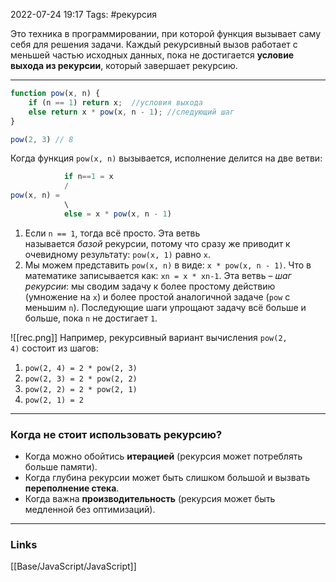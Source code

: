 2022-07-24 19:17
Tags: #рекурсия

Это техника в программировании, при которой функция вызывает саму себя для решения задачи. Каждый рекурсивный вызов работает с меньшей частью исходных данных, пока не достигается **условие выхода из рекурсии**, который завершает рекурсию.

---

```js
function pow(x, n) {
	if (n == 1) return x;  //условия выхода
	else return x * pow(x, n - 1); //следующий шаг
}

pow(2, 3) // 8
```

Когда функция `pow(x, n)` вызывается, исполнение делится на две ветви:
```js
			if n==1 = x
			/
pow(x, n) = 
			\
			else = x * pow(x, n - 1)
```
1.  Если `n == 1`, тогда всё просто. Эта ветвь называется _базой_ рекурсии, потому что сразу же приводит к очевидному результату: `pow(x, 1)` равно `x`.
2.  Мы можем представить `pow(x, n)` в виде: `x * pow(x, n - 1)`. Что в математике записывается как: `xn = x * xn-1`. Эта ветвь – _шаг рекурсии_: мы сводим задачу к более простому действию (умножение на `x`) и более простой аналогичной задаче (`pow` с меньшим `n`). Последующие шаги упрощают задачу всё больше и больше, пока `n` не достигает `1`.

![[rec.png]]
Например, рекурсивный вариант вычисления `pow(2, 4)` состоит из шагов:
1.  `pow(2, 4) = 2 * pow(2, 3)`
2.  `pow(2, 3) = 2 * pow(2, 2)`
3.  `pow(2, 2) = 2 * pow(2, 1)`
4.  `pow(2, 1) = 2`

---

### Когда **не стоит** использовать рекурсию?

- Когда можно обойтись **итерацией** (рекурсия может потреблять больше памяти).
- Когда глубина рекурсии может быть слишком большой и вызвать **переполнение стека**.
- Когда важна **производительность** (рекурсия может быть медленной без оптимизаций).

---
### Links
[[Base/JavaScript/JavaScript]]